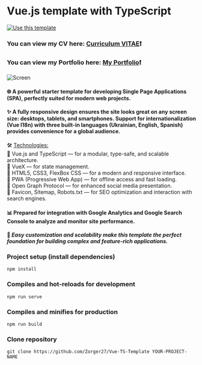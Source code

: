 # Vue.js template with TypeScript #
[![Use this template](https://img.shields.io/badge/Use%20this%20template-darkred?style=for-the-badge)](https://github.com/Zorger27/Vue-TS-Template/generate)
### You can view my CV here: [Curriculum VITAE](https://zorger27.github.io)❗️ ###
### You can view my Portfolio here: [My Portfolio](https://Zorin.Expert)❗️ ###
![Screen](https://github.com/Zorger27/Vue-Start-template/assets/30940416/7a20f594-12db-4de9-88fa-6bdf54ddff7e)

#### 🌐 A powerful starter template for developing Single Page Applications (SPA), perfectly suited for modern web projects. ####
#### ✨ A fully responsive design ensures the site looks great on any screen size: desktops, tablets, and smartphones. Support for internationalization (Vue I18n) with three built-in languages (Ukrainian, English, Spanish) provides convenience for a global audience. ####

🛠️ <ins>Technologies:</ins><br>
🔹 Vue.js and TypeScript — for a modular, type-safe, and scalable architecture.<br>
🔹 VueX — for state management.<br>
🔹 HTML5, CSS3, FlexBox CSS — for a modern and responsive interface.<br>
🔸 PWA (Progressive Web App) — for offline access and fast loading.<br>
🔸 Open Graph Protocol — for enhanced social media presentation.<br>
🔸 Favicon, Sitemap, Robots.txt — for SEO optimization and interaction with search engines.

#### 📊 Prepared for integration with Google Analytics and Google Search Console to analyze and monitor site performance. ####
#### 🚀 *Easy customization and scalability make this template the perfect foundation for building complex and feature-rich applications.* ####

### Project setup (install dependencies)
```
npm install
```

### Compiles and hot-reloads for development
```
npm run serve
```

### Compiles and minifies for production
```
npm run build
```

### Clone repository
```
git clone https://github.com/Zorger27/Vue-TS-Template YOUR-PROJECT-NAME
```
